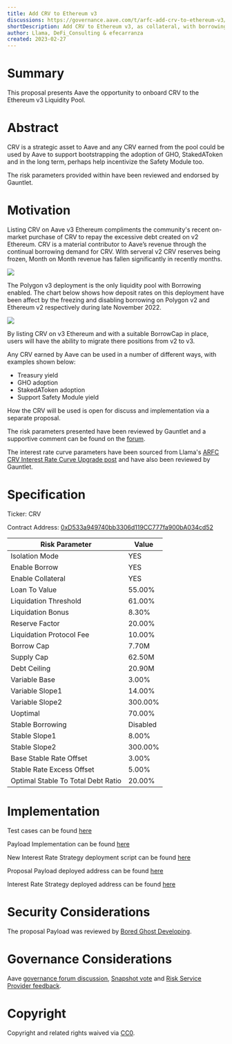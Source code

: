 ```yaml
---
title: Add CRV to Ethereum v3
discussions: https://governance.aave.com/t/arfc-add-crv-to-ethereum-v3/11532
shortDescription: Add CRV to Ethereum v3, as collateral, with borrowing enabled and in isolation mode.
author: Llama, DeFi_Consulting & efecarranza
created: 2023-02-27
---
```


# Summary

This proposal presents Aave the opportunity to onboard CRV to the Ethereum v3 Liquidity Pool.

# Abstract

CRV is a strategic asset to Aave and any CRV earned from the pool could be used by Aave to support bootstrapping the adoption of GHO, StakedAToken and in the long term, perhaps help incentivize the Safety Module too.

The risk parameters provided within have been reviewed and endorsed by Gauntlet.

# Motivation

Listing CRV on Aave v3 Ethereum compliments the community's recent on-market purchase of CRV to repay the excessive debt created on v2 Ethereum. CRV is a material contributor to Aave’s revenue through the continual borrowing demand for CRV. With serveral v2 CRV reserves being frozen, Month on Month revenue has fallen significantly in recently months. 

![](https://i.imgur.com/pOKdNoR.png)

The Polygon v3 deployment is the only liquidity pool with Borrowing enabled. The chart below shows how deposit rates on this deployment have been affect by the freezing and disabling borrowing on Polygon v2 and Ethereum v2 respectively during late November 2022. 

![](https://i.imgur.com/VDtUak2.png)

By listing CRV on v3 Ethereum and with a suitable BorrowCap in place, users will have the ability to migrate there positions from v2 to v3. 

Any CRV earned by Aave can be used in a number of different ways, with examples shown below:

* Treasury yield
* GHO adoption
* StakedAToken adoption
* Support Safety Module yield

How the CRV will be used is open for discuss and implementation via a separate proposal.

The risk parameters presented have been reviewed by Gauntlet and a supportive comment can be found on the [forum](https://governance.aave.com/t/arfc-add-crv-to-ethereum-v3/11532/5).

The interest rate curve parameters have been sourced from Llama's [ARFC CRV Interest Rate Curve Upgrade post](https://governance.aave.com/t/arfc-crv-interest-rate-curve-upgrade/11337) and have also been reviewed by Gauntlet. 

# Specification

Ticker: CRV

Contract Address: [0xD533a949740bb3306d119CC777fa900bA034cd52](https://etherscan.io/token/0xD533a949740bb3306d119CC777fa900bA034cd52)

|Risk Parameter|Value|
| --- | --- |
|Isolation Mode|YES|
|Enable Borrow|YES|
|Enable Collateral|YES|
|Loan To Value|55.00%|
|Liquidation Threshold|61.00%|
|Liquidation Bonus|8.30%|
|Reserve Factor|20.00%|
|Liquidation Protocol Fee|10.00%|
|Borrow Cap|7.70M|
|Supply Cap|62.50M|
|Debt Ceiling|20.90M|
|Variable Base|3.00%|
|Variable Slope1|14.00%|
|Variable Slope2|300.00%|
|Uoptimal|70.00%|
|Stable Borrowing|Disabled|
|Stable Slope1|8.00%|
|Stable Slope2|300.00%|
|Base Stable Rate Offset|3.00%|
|Stable Rate Excess Offset|5.00%|
|Optimal Stable To Total Debt Ratio|20.00%|

# Implementation

Test cases can be found [here](XXX)

Payload Implementation can be found [here](xxx)

New Interest Rate Strategy deployment script can be found [here](XXX)

Proposal Payload deployed address can be found [here](XXX)

Interest Rate Strategy deployed address can be found [here](XXX)

# Security Considerations

The proposal Payload was reviewed by [Bored Ghost Developing](https://bgdlabs.com/).

# Governance Considerations

Aave [governance forum discussion](https://governance.aave.com/t/arfc-add-crv-to-ethereum-v3/11532), [Snapshot vote](https://snapshot.org/#/aave.eth/proposal/0xa0b5336692735fb4288537646aec5819cb4cbf01fc3a8a7cb06c9e62db708055) and [Risk Service Provider feedback](https://governance.aave.com/t/arfc-add-crv-to-ethereum-v3/11532/5).

# Copyright

Copyright and related rights waived via [CC0](https://creativecommons.org/publicdomain/zero/1.0/).

